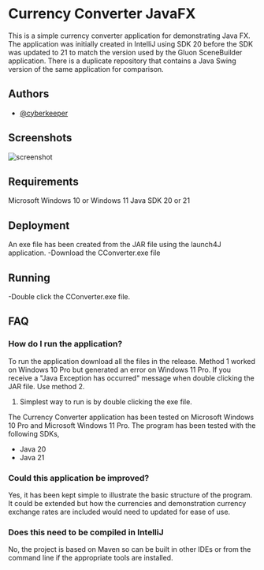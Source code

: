 
# Currency Converter JavaFX

This is a simple currency converter application for demonstrating Java FX. The application was initially created in IntelliJ using SDK 20 before the SDK was updated to 21 to match the version used by the Gluon SceneBuilder application.
There is a duplicate repository that contains a Java Swing version of the same application for comparison.


## Authors

- [@cyberkeeper](https://github.com/cyberkeeper)


## Screenshots

![screenshot](https://github.com/cyberkeeper/CurrencyConverterGUI/assets/40637121/6596407f-2277-4919-b326-64a6c0b86af8)

## Requirements
Microsoft Windows 10 or Windows 11
Java SDK 20 or 21

## Deployment
An exe file has been created from the JAR file using the launch4J application.
-Download the CConverter.exe file

## Running
-Double click the CConverter.exe file.

## FAQ

### How do I run the application?

To run the application download all the files in the release. Method 1 worked on Windows 10 Pro but generated an error on Windows 11 Pro. If you receive a "Java Exception has occurred" message when double clicking the JAR file. Use method 2.

1. Simplest way to run is by double clicking the exe file.

The Currency Converter application has been tested on Microsoft Windows 10 Pro and Microsoft Windows 11 Pro.
The program has been tested with the following SDKs,
- Java 20
- Java 21


### Could this application be improved?

Yes, it has been kept simple to illustrate the basic structure of the program. It could be extended but how the currencies and demonstration currency exchange rates are included would need to updated for ease of use.

### Does this need to be compiled in IntelliJ

No, the project is based on Maven so can be built in other IDEs or from the command line if the appropriate tools are installed.
